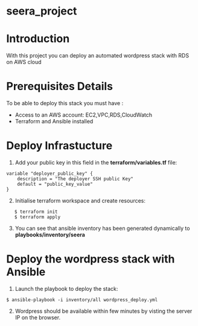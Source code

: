 # seera_project


# Introduction
With this project you can deploy an automated wordpress stack with RDS on AWS cloud

# Prerequisites Details
To be able to deploy this stack you must have :

* Access to an AWS account: EC2,VPC,RDS,CloudWatch
* Terraform and Ansible installed

# Deploy Infrastucture

1. Add your public key in this field in the **terraform/variables.tf** file:

```
variable "deployer_public_key" {
    description = "The deployer SSH public Key"
    default = "public_key_value"
}
```

2. Initialise terraform workspace and create resources:
```
   $ terraform init
   $ terraform apply
```

3. You can see that ansible inventory has been generated dynamically to **playbooks/inventory/seera**

# Deploy the wordpress stack with Ansible

1. Launch the playbook to deploy the stack:

`$ ansible-playbook -i inventory/all wordpress_deploy.yml`

2. Wordpress should be available within few minutes by visting the server IP on the browser.